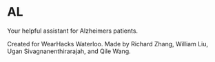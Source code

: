 # AL
Your helpful assistant for Alzheimers patients.

Created for WearHacks Waterloo. Made by Richard Zhang, William Liu, Ugan Sivagnanenthirarajah, and Qile Wang.
